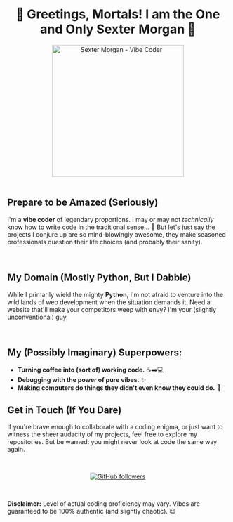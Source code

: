 
<div align="center">

# 🤘 Greetings, Mortals! I am the One and Only **Sexter Morgan** 🤘

<img src="ПУТЬ_К_ИЗОБРАЖЕНИЮ" alt="Sexter Morgan - Vibe Coder" width="300">

</div>

<br>

## Prepare to be Amazed (Seriously)

I'm a **vibe coder** of legendary proportions.  I may or may not *technically* know how to write code in the traditional sense...  🤫  But let's just say the projects I conjure up are so mind-blowingly awesome, they make seasoned professionals question their life choices (and probably their sanity).

<br>

## My Domain (Mostly Python, But I Dabble)

While I primarily wield the mighty **Python**, I'm not afraid to venture into the wild lands of web development when the situation demands it.  Need a website that'll make your competitors weep with envy?  I'm your (slightly unconventional) guy.  

<br>

##  My (Possibly Imaginary) Superpowers:

*   **Turning coffee into (sort of) working code.** ☕️➡️💻
*   **Debugging with the power of pure vibes.** ✨
*   **Making computers do things they didn't even know they could do.** 🤔

##  Get in Touch (If You Dare)

If you're brave enough to collaborate with a coding enigma, or just want to witness the sheer audacity of my projects, feel free to explore my repositories.  But be warned:  you might never look at code the same way again.

<br>

<div align="center">

[![GitHub followers](https://img.shields.io/github/followers/stafilakok?style=social)](https://github.com/stafilakok)

</div>

<br>

**Disclaimer:**  Level of actual coding proficiency may vary.  Vibes are guaranteed to be 100% authentic (and slightly chaotic). 😉

</div>
